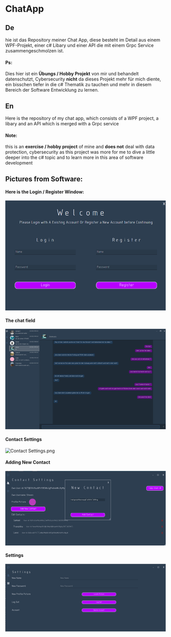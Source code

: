 # ChatApp


## De

hie ist das Repository meiner Chat App, diese besteht im Detail aus einem WPF-Projekt, 
einer c# Libary und einer API die mit einem Grpc Service zusammengeschmolzen ist.

#### Ps: 
Dies hier ist ein **Übungs / Hobby Projekt** von mir und behandelt datenschutzt,
Cybersecurity **nicht** da dieses Projekt mehr für mich diente, ein bisschen tiefer in die 
c# Thematik zu tauchen und mehr in diesem Bereich der Software Entwicklung zu lernen.

## En
Here is the repository of my chat app, which consists of a WPF project,
a libary and an API which is merged with a Grpc service 

#### Note:
this is an **exercise / hobby project** of mine and **does not** deal with data protection,
cybersecurity as this project was more for me to dive a little deeper into the
c# topic and to learn more in this area of software development 



## Pictures from Software:
 
#### Here is the Login / Register Window: 
![LoginWindow.png](Preview/LoginWindow.png)

#### The chat field 
![ChatWindow.png](Preview/ChatWindow.png)

#### Contact Settings  
![Contact Settings.png](Preview/Contact_Settings.png)

#### Adding New Contact
![AddingNewContact.png](Preview/AddingNewContact.png)

#### Settings 
![Settings.png](Preview/Settings.png)






